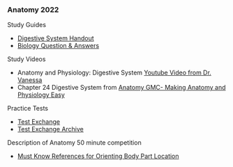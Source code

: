 ###  Anatomy 2022
Study Guides
- [Digestive System Handout](https://www.soinc.org/sites/default/files/uploaded_files/2018_OVERVIEW_DIGESTIVE_SYSTEM_HANDOUT.pdf)
- [Biology Question & Answers](https://www.biology-questions-and-answers.com/physiology-review.html)

Study Videos
- Anatomy and Physiology: Digestive System [Youtube Video from Dr. Vanessa](https://youtu.be/vq6Ez993j0Q) 
- Chapter 24 Digestive System from [Anatomy GMC- Making Anatomy and Physiology Easy](https://youtu.be/fW1KTOk334s)

Practice Tests
- [Test Exchange](https://scioly.org/wiki/index.php/2018_)
- [Test Exchange Archive](https://scioly.org/wiki/index.php/Test_Exchange_Archive#Past_Years_.282015_and_before.29)

Description of Anatomy 50 minute competition
- [Must Know References for Orienting Body Part Location](https://scioly.org/wiki/index.php/Anatomy_and_Physiology)


 



